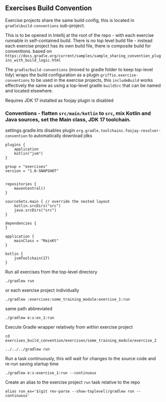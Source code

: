 ## Exercises Build Convention

Exercise projects share the same build config, this is located in `gradle\build-conventions` sub-project.

This is to be opened in Intellij at the root of the repo - with each exercise runnable in self-contained build.
There is no top level build file - instead each exercise project has its own build file, there is composite build for conventions.
based on `https://docs.gradle.org/current/samples/sample_sharing_convention_plugins_with_build_logic.html`

The `gradle/build-conventions` (moved to gradle folder to keep top-level tidy) wraps the build configuration as a plugin `griffio.exercise-conventions` to be used in the exercise projects,
this `includeBuild` works effectively the same as using a top-level gradle `buildSrc` that can be named and located elsewhere.

Requires JDK 17 installed as foojay plugin is disabled

### Conventions - flatten `src/main/kotlin` to `src`, mix Kotlin and Java sources, set the Main class, JDK 17 toolchain.

settings.gradle.kts disables plugin `org.gradle.toolchains.foojay-resolver-convention` to automatically download jdks

```
plugins {
    application
    kotlin("jvm")
}

group = "exercises"
version = "1.0-SNAPSHOT"


repositories {
    mavenCentral()
}

sourceSets.main { // override the nested layout
    kotlin.srcDirs("src")
    java.srcDirs("src")
}

dependencies {
}

application {
    mainClass = "MainKt"
}

kotlin {
    jvmToolchain(17)
}

```

Run all exercises from the top-level directory

```
./gradlew run
```

or each exercise project individually

```
./gradlew :exercises:some_training_module:exercise_1:run
```

same path abbreviated

```
./gradlew e:s:ex_1:run
```

Execute Gradle wrapper relatively from within exercise project

```
cd exercises_build_convention/exercises/some_training_module/exercise_2

../../../gradlew run
```

Run a task continuously, this will wait for changes to the source code and re-run saving startup time

```
./gradlew e:s:exercise_1:run --continuous
```

Create an alias to the exercise project `run` task relative to the repo

```
alias run_ex='$(git rev-parse --show-toplevel)/gradlew run --continuous'
```
